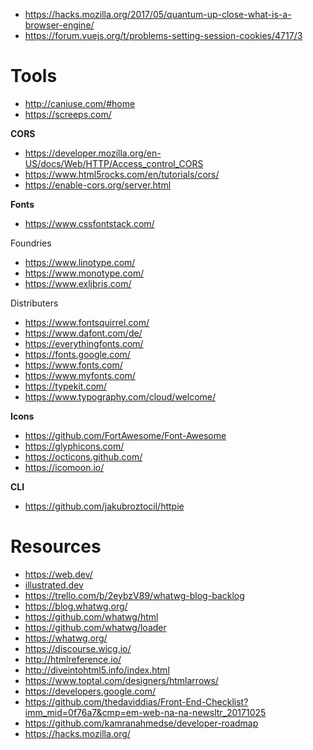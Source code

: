 - https://hacks.mozilla.org/2017/05/quantum-up-close-what-is-a-browser-engine/
- https://forum.vuejs.org/t/problems-setting-session-cookies/4717/3

# Tools

- http://caniuse.com/#home
- https://screeps.com/

**CORS**

- https://developer.mozilla.org/en-US/docs/Web/HTTP/Access_control_CORS
- https://www.html5rocks.com/en/tutorials/cors/
- https://enable-cors.org/server.html

**Fonts**

- https://www.cssfontstack.com/

Foundries

- https://www.linotype.com/
- https://www.monotype.com/
- https://www.exljbris.com/

Distributers

- https://www.fontsquirrel.com/
- https://www.dafont.com/de/
- https://everythingfonts.com/
- https://fonts.google.com/
- https://www.fonts.com/
- https://www.myfonts.com/
- https://typekit.com/
- https://www.typography.com/cloud/welcome/

**Icons**

- https://github.com/FortAwesome/Font-Awesome
- https://glyphicons.com/
- https://octicons.github.com/
- https://icomoon.io/

**CLI**

- https://github.com/jakubroztocil/httpie

# Resources

- https://web.dev/
- [illustrated.dev](https://illustrated.dev/)
- https://trello.com/b/2eybzV89/whatwg-blog-backlog
- https://blog.whatwg.org/
- https://github.com/whatwg/html
- https://github.com/whatwg/loader
- https://whatwg.org/
- https://discourse.wicg.io/
- http://htmlreference.io/
- http://diveintohtml5.info/index.html
- https://www.toptal.com/designers/htmlarrows/
- https://developers.google.com/
- https://github.com/thedaviddias/Front-End-Checklist?imm_mid=0f76a7&cmp=em-web-na-na-newsltr_20171025
- https://github.com/kamranahmedse/developer-roadmap
- https://hacks.mozilla.org/
